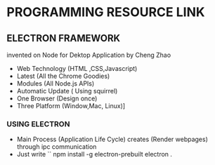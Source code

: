 # PROGRAMMING RESOURCE LINK
## ELECTRON FRAMEWORK 
invented on Node for Dektop Application by Cheng Zhao
* Web Technology (HTML ,CSS,Javascript)
* Latest (All the Chrome Goodies)
* Modules (All Node.js APIs)
* Automatic Update ( Using squirrel)
* One Browser (Design once)
* Three Platform (Window,Mac, Linux)]
### USING ELECTRON 
* Main Process (Application Life Cycle) creates (Render webpages) through ipc communication
* Just write 
`` npm install -g electron-prebuilt
electron .
```
  
